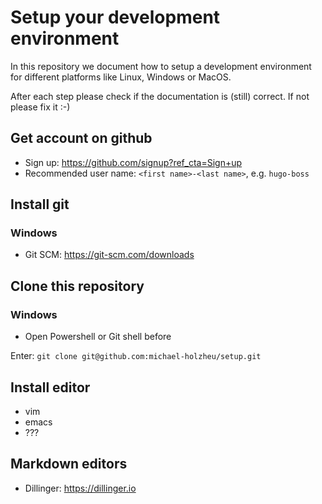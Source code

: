 # Setup your development environment

In this repository we document how to setup a development environment for different platforms like Linux, Windows or MacOS.

After each step please check if the documentation is (still) correct. If not please fix it :-)

## Get account on github

- Sign up: https://github.com/signup?ref_cta=Sign+up
- Recommended user name: ```<first name>-<last name>```, e.g. ```hugo-boss```

## Install git

### Windows

- Git SCM: https://git-scm.com/downloads

## Clone this repository

### Windows

- Open Powershell or Git shell before
  
Enter: ```git clone git@github.com:michael-holzheu/setup.git```

## Install editor

- vim
- emacs
- ???

## Markdown editors

- Dillinger: https://dillinger.io
